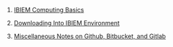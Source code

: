 1.  [IBIEM Computing Basics](misc/ibiem_computing.md)

2.  [Downloading Into IBIEM Environment](misc/downloading.md)

3.  [Miscellaneous Notes on Github, Bitbucket, and Gitlab](misc/github_notes.md)
